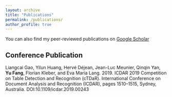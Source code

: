 ```yaml
---
layout: archive
title: "Publications"
permalink: /publications/
author_profile: true
---
```


You can also find my peer-reviewed publications on [Google Scholar](https://scholar.google.com/citations?user=I2BwLqQAAAAJ&hl=en)

## Conference Publication

Liangcai Gao, Yilun Huang, Hervé Déjean, Jean-Luc Meunier, Qinqin Yan, **Yu Fang**, Florian Kleber, and Eva Maria Lang. 2019. ICDAR 2019 Competition on Table Detection and Recognition (cTDaR). International Conference on Document Analysis and Recognition (ICDAR), pages 1510–1515, Sydney, Australia. DOI:10.1109/icdar.2019.00243

<!-- ## Journal Paper -->
